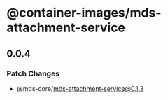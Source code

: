 # @container-images/mds-attachment-service

## 0.0.4
### Patch Changes

  - @mds-core/mds-attachment-service@0.1.3
